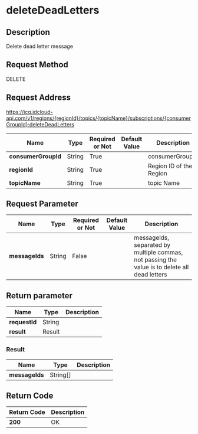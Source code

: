 # deleteDeadLetters


## Description
Delete dead letter message

## Request Method
DELETE

## Request Address
https://jcq.jdcloud-api.com/v1/regions/{regionId}/topics/{topicName}/subscriptions/{consumerGroupId}:deleteDeadLetters

|Name|Type|Required or Not|Default Value|Description|
|---|---|---|---|---|
|**consumerGroupId**|String|True| |consumerGroupId|
|**regionId**|String|True| |Region ID of the Region|
|**topicName**|String|True| |topic Name|

## Request Parameter
|Name|Type|Required or Not|Default Value|Description|
|---|---|---|---|---|
|**messageIds**|String|False| |messageIds, separated by multiple commas, not passing the value is to delete all dead letters|


## Return parameter
|Name|Type|Description|
|---|---|---|
|**requestId**|String| |
|**result**|Result| |

### Result
|Name|Type|Description|
|---|---|---|
|**messageIds**|String[]| |

## Return Code
|Return Code|Description|
|---|---|
|**200**|OK|
